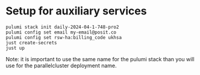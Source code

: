 # Setup for auxiliary services

```
pulumi stack init daily-2024-04-1-748-pro2
pulumi config set email my-email@posit.co
pulumi config set rsw-ha:billing_code ukhsa
just create-secrets
just up 
```

Note: it is important to use the same name for the pulumi stack than you will use for the parallelcluster deployment name. 
